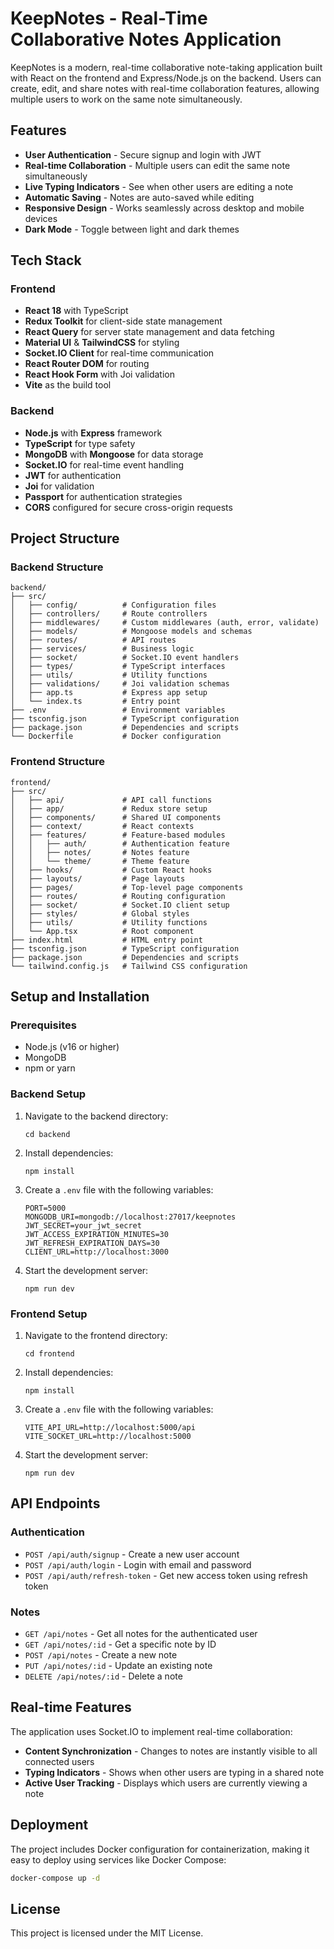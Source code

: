 # KeepNotes - Real-Time Collaborative Notes Application

KeepNotes is a modern, real-time collaborative note-taking application built with React on the frontend and Express/Node.js on the backend. Users can create, edit, and share notes with real-time collaboration features, allowing multiple users to work on the same note simultaneously.

## Features

- **User Authentication** - Secure signup and login with JWT
- **Real-time Collaboration** - Multiple users can edit the same note simultaneously
- **Live Typing Indicators** - See when other users are editing a note
- **Automatic Saving** - Notes are auto-saved while editing
- **Responsive Design** - Works seamlessly across desktop and mobile devices
- **Dark Mode** - Toggle between light and dark themes

## Tech Stack

### Frontend
- **React 18** with TypeScript
- **Redux Toolkit** for client-side state management
- **React Query** for server state management and data fetching
- **Material UI** & **TailwindCSS** for styling
- **Socket.IO Client** for real-time communication
- **React Router DOM** for routing
- **React Hook Form** with Joi validation
- **Vite** as the build tool

### Backend
- **Node.js** with **Express** framework
- **TypeScript** for type safety
- **MongoDB** with **Mongoose** for data storage
- **Socket.IO** for real-time event handling
- **JWT** for authentication
- **Joi** for validation
- **Passport** for authentication strategies
- **CORS** configured for secure cross-origin requests

## Project Structure

### Backend Structure
```
backend/
├── src/
│   ├── config/          # Configuration files
│   ├── controllers/     # Route controllers
│   ├── middlewares/     # Custom middlewares (auth, error, validate)
│   ├── models/          # Mongoose models and schemas
│   ├── routes/          # API routes
│   ├── services/        # Business logic
│   ├── socket/          # Socket.IO event handlers
│   ├── types/           # TypeScript interfaces
│   ├── utils/           # Utility functions
│   ├── validations/     # Joi validation schemas
│   ├── app.ts           # Express app setup
│   └── index.ts         # Entry point
├── .env                 # Environment variables
├── tsconfig.json        # TypeScript configuration
├── package.json         # Dependencies and scripts
└── Dockerfile           # Docker configuration
```

### Frontend Structure
```
frontend/
├── src/
│   ├── api/             # API call functions
│   ├── app/             # Redux store setup
│   ├── components/      # Shared UI components
│   ├── context/         # React contexts
│   ├── features/        # Feature-based modules
│   │   ├── auth/        # Authentication feature
│   │   ├── notes/       # Notes feature
│   │   └── theme/       # Theme feature
│   ├── hooks/           # Custom React hooks
│   ├── layouts/         # Page layouts
│   ├── pages/           # Top-level page components
│   ├── routes/          # Routing configuration
│   ├── socket/          # Socket.IO client setup
│   ├── styles/          # Global styles
│   ├── utils/           # Utility functions
│   └── App.tsx          # Root component
├── index.html           # HTML entry point
├── tsconfig.json        # TypeScript configuration
├── package.json         # Dependencies and scripts
└── tailwind.config.js   # Tailwind CSS configuration
```

## Setup and Installation

### Prerequisites
- Node.js (v16 or higher)
- MongoDB
- npm or yarn

### Backend Setup
1. Navigate to the backend directory:
   ```
   cd backend
   ```

2. Install dependencies:
   ```
   npm install
   ```

3. Create a `.env` file with the following variables:
   ```
   PORT=5000
   MONGODB_URI=mongodb://localhost:27017/keepnotes
   JWT_SECRET=your_jwt_secret
   JWT_ACCESS_EXPIRATION_MINUTES=30
   JWT_REFRESH_EXPIRATION_DAYS=30
   CLIENT_URL=http://localhost:3000
   ```

4. Start the development server:
   ```
   npm run dev
   ```

### Frontend Setup
1. Navigate to the frontend directory:
   ```
   cd frontend
   ```

2. Install dependencies:
   ```
   npm install
   ```

3. Create a `.env` file with the following variables:
   ```
   VITE_API_URL=http://localhost:5000/api
   VITE_SOCKET_URL=http://localhost:5000
   ```

4. Start the development server:
   ```
   npm run dev
   ```

## API Endpoints

### Authentication
- `POST /api/auth/signup` - Create a new user account
- `POST /api/auth/login` - Login with email and password
- `POST /api/auth/refresh-token` - Get new access token using refresh token

### Notes
- `GET /api/notes` - Get all notes for the authenticated user
- `GET /api/notes/:id` - Get a specific note by ID
- `POST /api/notes` - Create a new note
- `PUT /api/notes/:id` - Update an existing note
- `DELETE /api/notes/:id` - Delete a note

## Real-time Features

The application uses Socket.IO to implement real-time collaboration:

- **Content Synchronization** - Changes to notes are instantly visible to all connected users
- **Typing Indicators** - Shows when other users are typing in a shared note
- **Active User Tracking** - Displays which users are currently viewing a note

## Deployment

The project includes Docker configuration for containerization, making it easy to deploy using services like Docker Compose:

```bash
docker-compose up -d
```

## License

This project is licensed under the MIT License.
